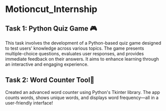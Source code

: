# Motioncut_Internship 
## Task 1: Python Quiz Game 🎮

This task involves the development of a Python-based quiz game designed to test users' knowledge across various topics. The game presents multiple-choice questions, evaluates user responses, and provides immediate feedback on their answers. It aims to enhance learning through an interactive and engaging experience.

## Task 2: Word Counter Tool🚀

Created an advanced word counter using Python's Tkinter library. The app counts words, shows unique words, and displays word frequency—all in a user-friendly interface! 
